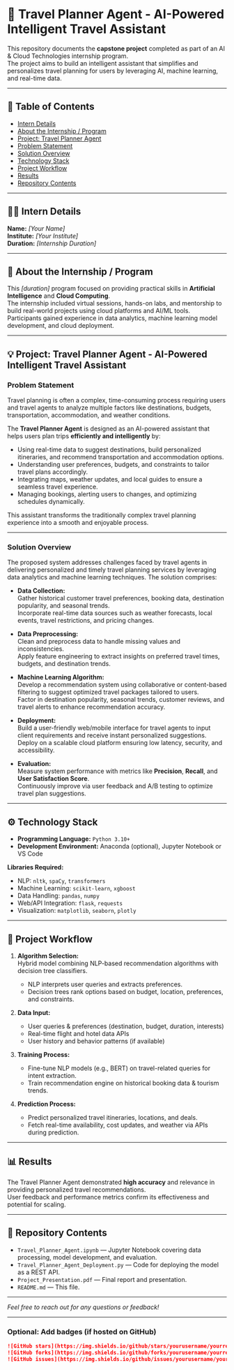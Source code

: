 # 🚀 Travel Planner Agent - AI-Powered Intelligent Travel Assistant

This repository documents the **capstone project** completed as part of an AI & Cloud Technologies internship program.  
The project aims to build an intelligent assistant that simplifies and personalizes travel planning for users by leveraging AI, machine learning, and real-time data.

---

## 📝 Table of Contents

- [Intern Details](#-intern-details)  
- [About the Internship / Program](#-about-the-internship--program)  
- [Project: Travel Planner Agent](#-project-travel-planner-agent)  
- [Problem Statement](#-problem-statement)  
- [Solution Overview](#-solution-overview)  
- [Technology Stack](#-technology-stack)  
- [Project Workflow](#-project-workflow)  
- [Results](#-results)  
- [Repository Contents](#-repository-contents)  

---

## 👨‍💻 Intern Details

**Name:** *[Your Name]*  
**Institute:** *[Your Institute]*  
**Duration:** *[Internship Duration]*  

---

## 📖 About the Internship / Program

This *[duration]* program focused on providing practical skills in **Artificial Intelligence** and **Cloud Computing**.  
The internship included virtual sessions, hands-on labs, and mentorship to build real-world projects using cloud platforms and AI/ML tools.  
Participants gained experience in data analytics, machine learning model development, and cloud deployment.

---

## 💡 Project: Travel Planner Agent - AI-Powered Intelligent Travel Assistant

### Problem Statement

Travel planning is often a complex, time-consuming process requiring users and travel agents to analyze multiple factors like destinations, budgets, transportation, accommodation, and weather conditions.  

The **Travel Planner Agent** is designed as an AI-powered assistant that helps users plan trips **efficiently and intelligently** by:  

- Using real-time data to suggest destinations, build personalized itineraries, and recommend transportation and accommodation options.  
- Understanding user preferences, budgets, and constraints to tailor travel plans accordingly.  
- Integrating maps, weather updates, and local guides to ensure a seamless travel experience.  
- Managing bookings, alerting users to changes, and optimizing schedules dynamically.  

This assistant transforms the traditionally complex travel planning experience into a smooth and enjoyable process.

---

### Solution Overview

The proposed system addresses challenges faced by travel agents in delivering personalized and timely travel planning services by leveraging data analytics and machine learning techniques. The solution comprises:

- **Data Collection:**  
  Gather historical customer travel preferences, booking data, destination popularity, and seasonal trends.  
  Incorporate real-time data sources such as weather forecasts, local events, travel restrictions, and pricing changes.

- **Data Preprocessing:**  
  Clean and preprocess data to handle missing values and inconsistencies.  
  Apply feature engineering to extract insights on preferred travel times, budgets, and destination trends.

- **Machine Learning Algorithm:**  
  Develop a recommendation system using collaborative or content-based filtering to suggest optimized travel packages tailored to users.  
  Factor in destination popularity, seasonal trends, customer reviews, and travel alerts to enhance recommendation accuracy.

- **Deployment:**  
  Build a user-friendly web/mobile interface for travel agents to input client requirements and receive instant personalized suggestions.  
  Deploy on a scalable cloud platform ensuring low latency, security, and accessibility.

- **Evaluation:**  
  Measure system performance with metrics like **Precision**, **Recall**, and **User Satisfaction Score**.  
  Continuously improve via user feedback and A/B testing to optimize travel plan suggestions.

---

## ⚙️ Technology Stack

- **Programming Language:** `Python 3.10+`  
- **Development Environment:** Anaconda (optional), Jupyter Notebook or VS Code  

**Libraries Required:**  
- NLP: `nltk`, `spaCy`, `transformers`  
- Machine Learning: `scikit-learn`, `xgboost`  
- Data Handling: `pandas`, `numpy`  
- Web/API Integration: `flask`, `requests`  
- Visualization: `matplotlib`, `seaborn`, `plotly`  

---

## 🚀 Project Workflow

1. **Algorithm Selection:**  
   Hybrid model combining NLP-based recommendation algorithms with decision tree classifiers.  
   - NLP interprets user queries and extracts preferences.  
   - Decision trees rank options based on budget, location, preferences, and constraints.

2. **Data Input:**  
   - User queries & preferences (destination, budget, duration, interests)  
   - Real-time flight and hotel data APIs  
   - User history and behavior patterns (if available)

3. **Training Process:**  
   - Fine-tune NLP models (e.g., BERT) on travel-related queries for intent extraction.  
   - Train recommendation engine on historical booking data & tourism trends.

4. **Prediction Process:**  
   - Predict personalized travel itineraries, locations, and deals.  
   - Fetch real-time availability, cost updates, and weather via APIs during prediction.

---

## 📊 Results

The Travel Planner Agent demonstrated **high accuracy** and relevance in providing personalized travel recommendations.  
User feedback and performance metrics confirm its effectiveness and potential for scaling.

---

## 📁 Repository Contents

- `Travel_Planner_Agent.ipynb` — Jupyter Notebook covering data processing, model development, and evaluation.  
- `Travel_Planner_Agent_Deployment.py` — Code for deploying the model as a REST API.  
- `Project_Presentation.pdf` — Final report and presentation.  
- `README.md` — This file.

---

*Feel free to reach out for any questions or feedback!*

---

### Optional: Add badges (if hosted on GitHub)

```markdown
![GitHub stars](https://img.shields.io/github/stars/yourusername/yourrepo) 
![GitHub forks](https://img.shields.io/github/forks/yourusername/yourrepo) 
![GitHub issues](https://img.shields.io/github/issues/yourusername/yourrepo) 
